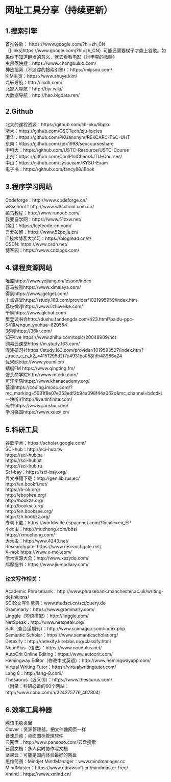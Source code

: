 # 网址工具分享（持续更新）

<h2>1.搜索引擎</h2>
首推谷歌： https://www.google.com/?hl=zh_CN （[links]https://www.google.com/?hl=zh_CN）可能还需要梯子才能上谷歌。如果你不知道翻墙的意义，就去看看电影《肖申克的救赎》<br/>
虫部落快搜：https://www.chongbuluo.com/<br/>
神迹搜索（不追踪的搜索引擎）：https://mijisou.com/<br/>
KIM主页：https://www.zhuye.kim/<br/>
龙轩导航：http://ilxdh.com/<br/>
北邮人导航：http://byr.wiki/<br/>
大数据导航：http://hao.bigdata.ren/<br/>

<h2>2.Github</h2>
北大的课程资源：https://github.com/lib-pku/libpku<br/>
浙大：https://github.com/QSCTech/zju-icicles<br/>
清华：https://github.com/PKUanonym/REKCARC-TSC-UHT<br/>
东南：https://github.com/zjdx1998/seucourseshare<br/>
中科大：https://github.com/USTC-Resource/USTC-Course<br/>
上交：https://github.com/CoolPhilChen/SJTU-Courses/<br/>
中山：https://github.com/sysuexam/SYSU-Exam<br/>
电子书：https://github.com/fancy88/iBook<br/>

<h2>3.程序学习网站</h2>
Codeforge：http://www.codeforge.cn/<br/>
w3school：http://www.w3school.com.cn/<br/>
菜鸟教程：http://www.runoob.com/<br/>
我要自学网：https://www.51zxw.net/<br/>
领扣：https://leetcode-cn.com/<br/>
吾爱破解：https://www.52pojie.cn/<br/>
IT技术博客大学习：https://blogread.cn/it/<br/>
CSDN: https://www.csdn.net/<br/>
博客园：https://www.cnblogs.com/<br/>

<h2>4.课程资源网站</h2>
唯库https://www.yojiang.cn/lesson/index<br/>
喜马拉雅https://www.ximalaya.com/<br/>
得到https://www.igetget.com/<br/>
十点课堂https://study.163.com/provider/1021995959/index.htm<br/>
荔枝微课https://www.lizhiweike.com/<br/>
千聊https://www.qlchat.com/<br/>
樊登读书会http://dushu.fandengds.com/423.html?baidu-ppc-641&renqun_youhua=620554<br/>
36氪https://36kr.com/<br/>
知乎live https://www.zhihu.com/topic/20048909/hot<br/>
网易云课堂https://m.study.163.com/<br/>
混沌研习社https://study.163.com/provider/1019593527/index.htm?_trace_c_p_k2_=4151295d2f7e4931ba058fdb48986a24<br/>
优米网http://www.youmi.cn/<br/>
蜻蜓FM https://www.qingting.fm/<br/>
馒头商学院http://www.mtedu.com/<br/>
可汗学院https://www.khanacademy.org/<br/>
慕课https://coding.imooc.com/?mc_marking=5931f8e07e353edf2b94a098f44a062c&mc_channel=bdqdkj<br/>
一块听听http://live.tinfinite.com/<br/>
简书https://www.jianshu.com/<br/>
学习强国https://www.xuexi.cn/<br/>

<h2>5.科研工具</h2>
谷歌学术：https://scholar.google.com/<br/>
SCI-hub：http://sci-hub.tw<br/>
         https://sci-hub.se<br/>
         https://sci-hub.st<br/>
         https://sci-hub.ru<br/>
Sci-bay：https://sci-bay.org/<br/>
外文书籍下载：http://gen.lib.rus.ec/<br/>
http://en.bookfi.net/<br/>
https://b-ok.org/<br/>
http://ebookee.org/<br/>
http://bookzz.org/<br/>
http://booksc.org/<br/>
http://en.booksee.org/<br/>
http://zh.bookzz.org/<br/>
专利下载：https://worldwide.espacenet.com/?locale=en_EP<br/>
小木虫：http://muchong.com/bbs/<br/>
        https://xmuchong.com/<br/>
大木虫：http://www.4243.net/<br/>
Researchgate: https://www.researchgate.net/<br/>
X-mol: https://www.x-mol.com/<br/>
学术资源大全：http://www.xszydq.com/<br/>
鸠摩搜书：https://www.jiumodiary.com/<br/>

<h3>论文写作相关：</h3>
Academic Phrasebank：http://www.phrasebank.manchester.ac.uk/writing-definitions/<br/>
SCI论文写作宝典：www.medsci.cn/sci/query.do<br/>
Grammarly：https://www.grammarly.com/<br/>
Linggle（短语搭配）：http://linggle.com/<br/>
NetSpeak：http://www.netspeak.org/<br/>
SJR（查合适期刊）：http://www.scimagojr.com/index.php<br/>
Semantic Scholar：https://www.semanticscholar.org/<br/>
Detexify：http://detexify.kirelabs.org/classify.html<br/>
NounPlus（语法）：https://www.nounplus.net/<br/>
AutoCrit Online Editing：https://www.autocrit.com/<br/>
Hemingway Editor（修改中式英语）：http://www.hemingwayapp.com/<br/>
Virtual Writing Tutor：https://virtualwritingtutor.com/<br/>
Lang 8：http://lang-8.com/<br/>
Thesaurus（近义词）：https://www.thesaurus.com/<br/>
（附录：科研必备的60个网站：http://www.sohu.com/a/224275776_467304）<br/>

<h2>6.效率工具神器</h2>
腾讯电脑桌面<br/>
Clover：资源管理器，把文件像网页一样<br/>
音速启动：桌面图标管理软件<br/>
云网盘：http://www.pansoso.com/云盘搜索<br/>
石墨文档：多人实时协作写文档<br/>
坚果云：可能是国内体验最好的网盘<br/>
思维简图：Mindjet MindManager：www.mindmanager.cc<br/>
MindMaster：https://www.edrawsoft.cn/mindmaster-free/<br/>
Xmind：https://www.xmind.cn/<br/>







